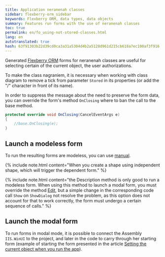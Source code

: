 ```yaml
---
title: Application neranenah classes
sidebar: flexberry-orm_sidebar
keywords: Flexberry ORM, data types, data objects
summary: Features run forms with the use of neranenah classes
toc: true
permalink: en/fo_using-not-stored-classes.html
lang: en
autotranslated: true
hash: 63f91303b22d39cd0ca3a31a5304d4b2a5128d961d215cb618a7ec100af3f916
---
```


Generated [Flexberry ORM](fo_flexberry-orm.html) forms for neranenah classes are useful for selecting certain of the current object, the user authorizations.

To make the class nagraniem, it is necessary when working with class diagram to remove a tick from parameter `Stored` in its properties (or add the "/" character in front of its name).

In order to suppress the message about the need to preserve the form data, you can override the form's method `OnClosing` where to ban the call to the base method.

```csharp
protected override void OnClosing(CancelEventArgs e)
{
	//base.OnClosing(e); 
}
```

## Launch a modeless form

To run the resulting forms are modeless, you can use [manual](fw_editform.html).

{% include note.html content="When you create a shape using independent shape, which will trigger the dependent form." %}

{% include note.html content="the Description method is only good to run a modeless form. When using this method to launch a modal form, you must override the method [Edit](fa_form-interaction.html), but a simple change in the corresponding code call `Show` on `ShowDialog` not resolve the problem, as this option does not account for that to work correctly, the form must undergo a certain sequence of calls." %}

## Launch the modal form

To run forms in modal mode, it is possible to connect the Assembly `IIS.WinUI` to the project, and later in the code to carry through her starting form (example of starting the form presented in the article [Setting the current object when you run the app](fo_define-default-object.html)).



